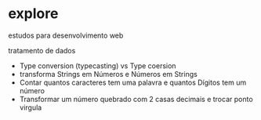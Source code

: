 # explore
estudos para desenvolvimento web

tratamento de dados
  - Type conversion (typecasting) vs Type coersion
  - transforma Strings em Números e Números em Strings
  - Contar quantos caracteres tem uma palavra e quantos Dígitos tem um número
  - Transformar um número quebrado com 2 casas decimais e trocar  ponto virgula
